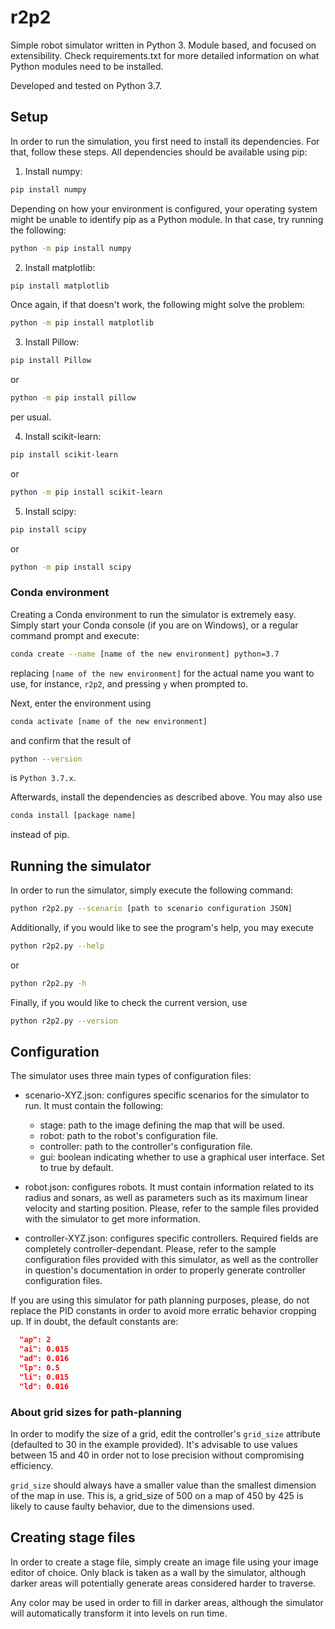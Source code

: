 # r2p2

Simple robot simulator written in Python 3.
Module based, and focused on extensibility.
Check requirements.txt for more detailed information on what Python modules need to be installed.

Developed and tested on Python 3.7.

## Setup

In order to run the simulation, you first need to install its dependencies. For that, follow these steps. All dependencies should be available using pip:
1. Install numpy:
```Bash
pip install numpy
```
Depending on how your environment is configured, your operating system might be unable to identify pip as a Python module. In that case, try running the following:
```Bash
python -m pip install numpy
```
2. Install matplotlib:
```Bash
pip install matplotlib
```
Once again, if that doesn't work, the following might solve the problem:
```Bash
python -m pip install matplotlib
```
3. Install Pillow:
```Bash
pip install Pillow
```
or
```Bash
python -m pip install pillow
```
per usual.

4. Install scikit-learn:
```Bash
pip install scikit-learn
```
or
```Bash
python -m pip install scikit-learn
```
5. Install scipy:
```Bash
pip install scipy
```
or
```Bash
python -m pip install scipy
```

### Conda environment
Creating a Conda environment to run the simulator is extremely easy. Simply start your Conda console (if you are on Windows), or a regular command prompt and execute:
```Bash
conda create --name [name of the new environment] python=3.7
```
replacing `[name of the new environment]` for the actual name you want to use, for instance, `r2p2`, and pressing `y` when prompted to.

Next, enter the environment using
```Bash
conda activate [name of the new environment]
```
and confirm that the result of 
```Bash
python --version
```
is `Python 3.7.x`.

Afterwards, install the dependencies as described above. You may also use 
```Bash
conda install [package name]
```
instead of pip.

## Running the simulator

In order to run the simulator, simply execute the following command:
```Bash
python r2p2.py --scenario [path to scenario configuration JSON]
```

Additionally, if you would like to see the program's help, you may execute
```Bash
python r2p2.py --help
```
or
```Bash
python r2p2.py -h
```

Finally, if you would like to check the current version, use
```Bash
python r2p2.py --version
```

## Configuration
The simulator uses three main types of configuration files:
 
 - scenario-XYZ.json:  configures specific scenarios for the simulator to run. It must contain the following:
 
	 -  stage: path to the image defining the map that will be used.
	 - robot: path to the robot's configuration file.
	 - controller: path to the controller's configuration file.
	 - gui: boolean indicating whether to use a graphical user interface. Set to true by default.
 - robot.json:  configures robots. It must contain information related to its radius and sonars, as well as parameters such as its maximum linear velocity and starting position. Please, refer to the sample files provided with the simulator to get more information.
 - controller-XYZ.json:  configures specific controllers. Required fields are completely controller-dependant. Please, refer to the sample configuration files provided with this simulator, as well as the controller in question's documentation in order to properly generate controller configuration files.

If you are using this simulator for path planning purposes, please, do not replace the PID constants in order to avoid more erratic behavior cropping up. If in doubt, the default constants are:
```Json
  "ap": 2
  "ai": 0.015
  "ad": 0.016
  "lp": 0.5
  "li": 0.015
  "ld": 0.016
 ```
 ### About grid sizes for path-planning
 In order to modify the size of a grid, edit the controller's `grid_size` attribute (defaulted to 30 in the example provided). It's advisable to use values between 15 and 40 in order not to lose precision without compromising efficiency.
 
 `grid_size` should always have a smaller value than the smallest dimension of the map in use. This is, a grid_size of 500 on a map of 450 by 425 is likely to cause faulty behavior, due to the dimensions used.

## Creating stage files
In order to create a stage file, simply create an image file using your image editor of choice. Only black is taken as a wall by the simulator, although darker areas will potentially generate areas considered harder to traverse.

Any color may be used in order to fill in darker areas, although the simulator will automatically transform it into levels on run time.
